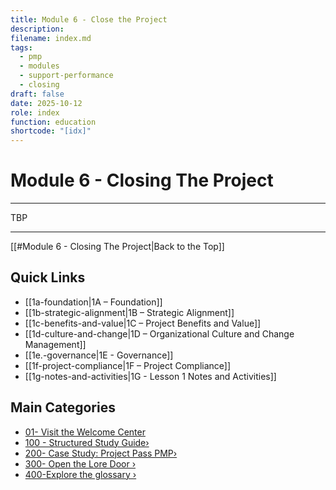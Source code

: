 ```yaml
---
title: Module 6 - Close the Project
description:
filename: index.md
tags:
  - pmp
  - modules
  - support-performance
  - closing
draft: false
date: 2025-10-12
role: index
function: education
shortcode: "[idx]"
---
```


# Module 6 - Closing The Project

---

TBP

---
[[#Module 6 - Closing The Project|Back to the Top]]
## Quick Links
- [[1a-foundation|1A – Foundation]]
- [[1b-strategic-alignment|1B – Strategic Alignment]]
- [[1c-benefits-and-value|1C – Project Benefits and Value]]
- [[1d-culture-and-change|1D – Organizational Culture and Change Management]]
- [[1e.-governance|1E - Governance]]
- [[1f-project-compliance|1F – Project Compliance]]
- [[1g-notes-and-activities|1G - Lesson 1 Notes and Activities]]

## Main Categories
- [01- Visit the Welcome Center](01-welcome/index)
- [100 - Structured Study Guide›](10-structured/index.md)
- [200- Case Study: Project Pass PMP›](20-case-study/3-plan/1-artifacts/index.md)
- [300- Open the Lore Door ›](30-the-lore-door/index.md)
- [400-Explore the glossary ›](2-glossary.md)
